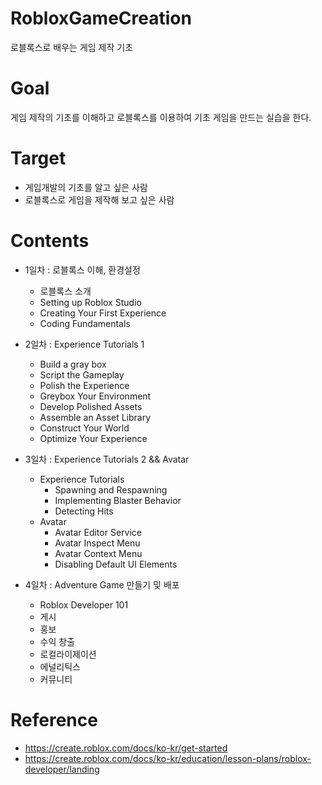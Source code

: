 # RobloxGameCreation
로블록스로 배우는 게임 제작 기초

# Goal
게임 제작의 기초를 이해하고 로블록스를 이용하여 기초 게임을 만드는 실습을 한다.

# Target
 - 게임개발의 기초를 알고 싶은 사람
 - 로블록스로 게임을 제작해 보고 싶은 사람

# Contents

 - 1일차 : 로블록스 이해, 환경설정
    - 로블록스 소개
    - Setting up Roblox Studio
    - Creating Your First Experience
    - Coding Fundamentals
    
 - 2일차 : Experience Tutorials 1
    - Build a gray box
    - Script the Gameplay
    - Polish the Experience
    - Greybox Your Environment
    - Develop Polished Assets
    - Assemble an Asset Library
    - Construct Your World
    - Optimize Your Experience

 - 3일차 : Experience Tutorials 2 && Avatar
    - Experience Tutorials
      - Spawning and Respawning
      - Implementing Blaster Behavior
      - Detecting Hits
    - Avatar
      - Avatar Editor Service
      - Avatar Inspect Menu
      - Avatar Context Menu
      - Disabling Default UI Elements

 - 4일차 : Adventure Game 만들기 및 배포
    - Roblox Developer 101
    - 게시
    - 홍보
    - 수익 창출
    - 로컬라이제이션
    - 에널리틱스
    - 커뮤니티


# Reference
 - https://create.roblox.com/docs/ko-kr/get-started
 - https://create.roblox.com/docs/ko-kr/education/lesson-plans/roblox-developer/landing
